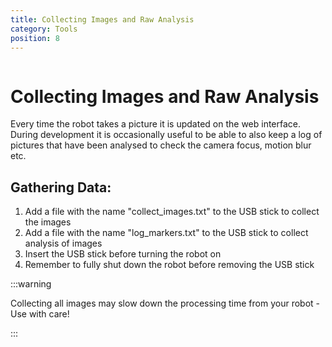 ```yaml
---
title: Collecting Images and Raw Analysis
category: Tools
position: 8
---
```

![]()

# Collecting Images and Raw Analysis

Every time the robot takes a picture it is updated on the web interface. During development it is occasionally useful to be able to also keep a log of pictures that have been analysed to check the camera focus, motion blur etc.

## Gathering Data:

1. Add a file with the name "collect_images.txt" to the USB stick to collect the images
2. Add a file with the name "log_markers.txt" to the USB stick to collect analysis of images
3. Insert the USB stick before turning the robot on
4. Remember to fully shut down the robot before removing the USB stick

:::warning

Collecting all images may slow down the processing time from your robot - Use with care!

:::

